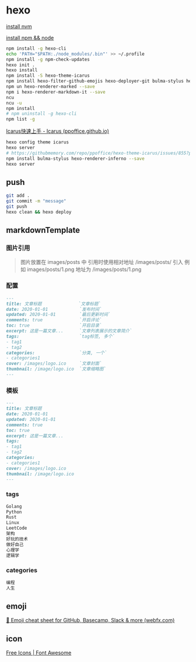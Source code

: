 # hexo

[install nvm](https://github.com/nvm-sh/nvm)

[install npm && node](https://www.runoob.com/w3cnote/nvm-manager-node-versions.html)

``` bash
npm install -g hexo-cli
echo 'PATH="$PATH:./node_modules/.bin"' >> ~/.profile
npm install -g npm-check-updates
hexo init .
hexo install
npm install -S hexo-theme-icarus
npm install hexo-filter-github-emojis hexo-deployer-git bulma-stylus hexo-renderer-inferno --save
npm un hexo-renderer-marked --save
npm i hexo-renderer-markdown-it --save
ncu
ncu -u
npm install
# npm uninstall -g hexo-cli
npm list -g
```

[Icarus快速上手 - Icarus (ppoffice.github.io)](https://ppoffice.github.io/hexo-theme-icarus/uncategorized/icarus快速上手/#install-npm)

``` bash
hexo config theme icarus
hexo server
# https://githubmemory.com/repo/ppoffice/hexo-theme-icarus/issues/855?page=3
npm install bulma-stylus hexo-renderer-inferno --save 
hexo server
```

## push

``` bash
git add .
git commit -m "message"
git push
hexo clean && hexo deploy
```

## markdownTemplate

### 图片引用

> 图片放置在 images/posts 中
> 引用时使用相对地址 /images/posts/ 引入
> 例如 images/posts/1.png 地址为 /images/posts/1.png

### 配置

``` markdown
---
title: 文章标题              `文章标题`
date: 2020-01-01            `发布时间`
updated: 2020-01-01         `最后更新时间`
comments: true              `开启评论`
toc: true                   `开启目录`
excerpt: 这是一篇文章...      `文章列表展示的文章简介`
tags:                       `tag标签, 多个`
- tag1
- tag2
categories:                 `分类, 一个`
- categories1
cover: /images/logo.ico     `文章封面`
thumbnail: /image/logo.ico  `文章缩略图`
---
```

### 模板

``` markdown
---
title: 文章标题
date: 2020-01-01
updated: 2020-01-01
comments: true
toc: true
excerpt: 这是一篇文章...
tags:
- tag1
- tag2
categories:
- categories1
cover: /images/logo.ico
thumbnail: /image/logo.ico
---
```

### tags

``` xml
Golang
Python
Rust
Linux
LeetCode
架构
好玩的技术
做好自己
心理学
逻辑学
```

### categories

``` xml
编程
人生
```


## emoji

[🎁 Emoji cheat sheet for GitHub, Basecamp, Slack & more (webfx.com)](https://www.webfx.com/tools/emoji-cheat-sheet/)

## icon

[Free Icons | Font Awesome](https://fontawesome.com/v5.15/icons?d=gallery&p=2&m=free)
